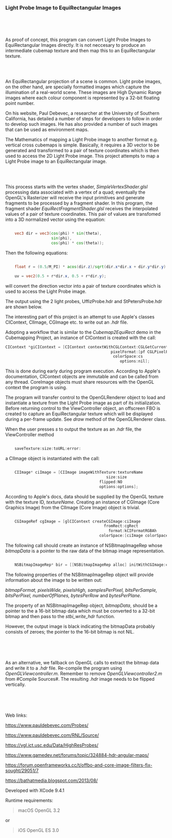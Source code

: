 ### Light Probe Image to  EquiRectangular Images

<br />
<br />
<br />

As proof of concept, this program can convert Light Probe Images to EquiRectangular Images directly. It is not neccesary to produce an intermediate cubemap texture and then map this to an EquiRectangular texture.

<br />
<br />

An EquiRectangular projection of a scene is common. Light probe images, on the other hand, are specially formatted images which capture the illumination of a real-world scene. These images are High Dynamic Range images where each colour component is represented by a 32-bit floating point number.

On his website, Paul Debevec, a researcher at the University of Southern California, has detailed a number of steps for developers to follow in order to develop such images. He has also provided a number of such images that can be used as environment maps.

The Mathematics of mapping a Light Probe image to another format e.g. vertical cross cubemaps is simple. Basically, it requires a 3D vector to be generated and transformed to a pair of texture coordinates which is then used to access the 2D Light Probe image. This project attempts to map a Light Probe image to an EquiRectangular image.

<br />
<br />

This process starts with the vertex shader, *SimpleVertexShader.glsl* processing data associated with a vertex of a quad; eventually the OpenGL's Rasterizer will receive the input primitives and generate fragments to be processed by a fragment shader. In this program, the fragment shader *EquiRectFragmentShader.glsl* receives the interpolated values of a pair of texture coordinates. This pair of values are transfomed into a 3D normalized vector using the equation:

```glsl

    vec3 dir = vec3(cos(phi) * sin(theta),
                    sin(phi),
                    cos(phi) * cos(theta));

```

Then the following equations:

```glsl

    float r = (0.5/M_PI) * acos(dir.z)/sqrt(dir.x*dir.x + dir.y*dir.y);

    uv = vec2(0.5 + r*dir.x, 0.5 + r*dir.y);

```

will convert the direction vector into a pair of texture coordinates which is used to access the Light Probe image.


The output using the 2 light probes, UffizProbe.hdr and StPetersProbe.hdr are shown below.



The interesting part of this project is an attempt to use Apple's classes CIContext, CIImage, CGImage etc. to write out an *.hdr* file.

Adopting a workflow that is similar to the *Cubemap2EquiRect* demo in the Cubemapping Project, an instance of CIContext is created with the call:

```objective-c
CIContext *giCIContext = [CIContext contextWithCGLContext:CGLGetCurrentContext()
                                              pixelFormat:[pf CGLPixelFormatObj]
                                               colorSpace:cs
                                                  options:nil];

```

This is done during early during program execution. According to Apple's documentation, CIContext objects are immutable and can be called from any thread. CoreImage objects must share resources with the OpenGL context the program is using.


The program will transfer control to the OpenGLRenderer object to load and instantiate a texture from the Light Probe image as part of its initialization. Before returning control to the ViewController object, an offscreen FBO is created to capture an EquiRectangular texture which will be displayed during a per-frame update. See *draw* method of the OpenGLRenderer class.


When the user presses *s* to output the texture as an *.hdr* file, the ViewController method

```objective-c

    saveTexture:size:toURL:error:

```

a CIImage object is instantiated with the call:

```objective-c

    CIImage* ciImage = [CIImage imageWithTexture:textureName
                                            size:size
                                         flipped:NO
                                         options:options];


```

According to Apple's docs, data should be supplied by the OpenGL texture with the texture ID, *textureName*. Creating an instance of CGImage (Core Graphics Image) from the CIImage (Core Image) object is trivial.

```objective-c

    CGImageRef cgImage = [glCIContext createCGImage:ciImage
                                           fromRect:cgRect
                                             format:kCIFormatRGBAh
                                         colorSpace:[ciImage colorSpace]];

```

The following call should create an instance of NSBitmapImageRep whose *bitmapData* is a pointer to the raw data of the bitmap image representation.


```objective-c

    NSBitmapImageRep* bir = [[NSBitmapImageRep alloc] initWithCGImage:cgImage];


```

The following properties of the NSBitmapImageRep object will provide information about the image to be written out:


*bitmapFormat, pixelsWide, pixelsHigh, samplesPerPixel, bitsPerSample, bitsPerPixel, numberOfPlanes, bytesPerRow* and *bytesPerPlane*.

The property of an NSBitmapImageRep object,  *bitmapData*, should be a pointer to the a 16-bit bitmap data which must be converted to a 32-bit bitmap and then pass to the *stbi_write_hdr* function. 

However, the output image is black indicating the bitmapData probably consists of zeroes; the pointer to the 16-bit bitmap is not NIL.

<br />
<br />
<br />

As an alternative, we fallback on OpenGL calls to extract the bitmap data and write it to a *.hdr* file. Re-compile the program using *OpenGLViewcontroller.m*. Remember to remove *OpenGLViewcontroller2.m* from #Compile Sources#. The resulting *.hdr* image needs to be flipped vertically.

<br />
<br />
<br />

Web links:

https://www.pauldebevec.com/Probes/

https://www.pauldebevec.com/RNL/Source/

https://vgl.ict.usc.edu/Data/HighResProbes/

https://www.gamedev.net/forums/topic/324884-hdr-angular-maps/

https://forum.openframeworks.cc/t/offbo-and-core-image-filters-fix-sought/29051/7

https://bathatmedia.blogspot.com/2013/08/


Developed with XCode 9.4.1

Runtime requirements:

>macOS OpenGL 3.2

or

>iOS OpenGL ES 3.0
